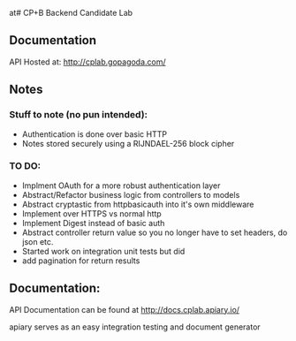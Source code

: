 at# CP+B Backend Candidate Lab

## Documentation

API Hosted at: http://cplab.gopagoda.com/

## Notes

### Stuff to note (no pun intended):
* Authentication is done over basic HTTP
* Notes stored securely using a RIJNDAEL-256 block cipher

### TO DO:
* Implment OAuth for a more robust authentication layer
* Abstract/Refactor business logic from controllers to models
* Abstract cryptastic from httpbasicauth into it's own middleware
* Implement over HTTPS vs normal http
* Implement Digest instead of basic auth
* Abstract controller return value so you no longer have to set headers, do json etc.
* Started work on integration unit tests but did
* add pagination for return results

## Documentation:

API Documentation can be found at http://docs.cplab.apiary.io/

apiary serves as an easy integration testing and document generator
